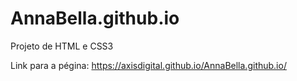 # AnnaBella.github.io
Projeto de HTML e CSS3


Link para a pégina: https://axisdigital.github.io/AnnaBella.github.io/

